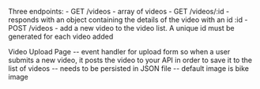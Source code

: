 Three endpoints:
    - GET /videos
        - array of videos
    - GET /videos/:id
        - responds with an object containing the details of the video with an id :id
    - POST /videos
        - add a new video to the video list. A unique id must be generated for each video added

Video Upload Page
 -- event handler for upload form so when a user submits a new video, it posts the video to your API in order to save it to the list of videos
 -- needs to be persisted in JSON file
 -- default image is bike image